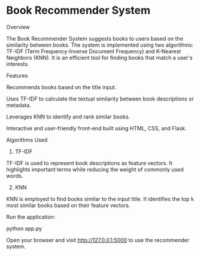 # Book Recommender System

Overview

The Book Recommender System suggests books to users based on the similarity between books. The system is implemented using two algorithms: TF-IDF (Term Frequency-Inverse Document Frequency) and K-Nearest Neighbors (KNN). It is an efficient tool for finding books that match a user's interests.

Features

Recommends books based on the title input.

Uses TF-IDF to calculate the textual similarity between book descriptions or metadata.

Leverages KNN to identify and rank similar books.

Interactive and user-friendly front-end built using HTML, CSS, and Flask.

Algorithms Used

1. TF-IDF

TF-IDF is used to represent book descriptions as feature vectors. It highlights important terms while reducing the weight of commonly used words.

2. KNN

KNN is employed to find books similar to the input title. It identifies the top k most similar books based on their feature vectors.


Run the application:

python app.py

Open your browser and visit http://127.0.0.1:5000 to use the recommender system.
